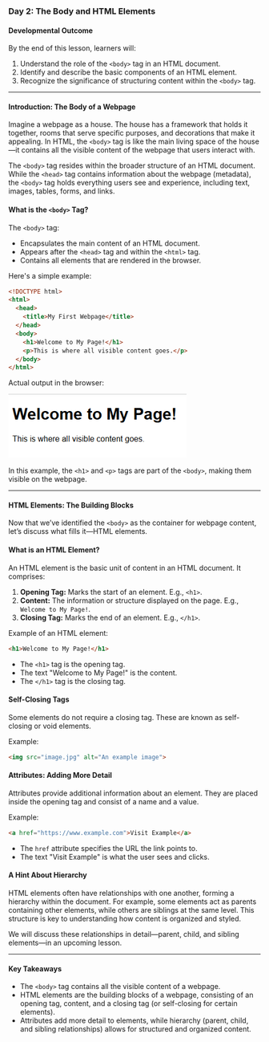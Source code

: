 ### **Day 2: The Body and HTML Elements**

#### **Developmental Outcome**
By the end of this lesson, learners will:
1. Understand the role of the `<body>` tag in an HTML document.
2. Identify and describe the basic components of an HTML element.
3. Recognize the significance of structuring content within the `<body>` tag.

---

#### **Introduction: The Body of a Webpage**
Imagine a webpage as a house. The house has a framework that holds it together, rooms that serve specific purposes, and decorations that make it appealing. In HTML, the `<body>` tag is like the main living space of the house—it contains all the visible content of the webpage that users interact with.

The `<body>` tag resides within the broader structure of an HTML document. While the `<head>` tag contains information about the webpage (metadata), the `<body>` tag holds everything users see and experience, including text, images, tables, forms, and links.

#### **What is the `<body>` Tag?**
The `<body>` tag:
- Encapsulates the main content of an HTML document.
- Appears after the `<head>` tag and within the `<html>` tag.
- Contains all elements that are rendered in the browser.

Here's a simple example:

```html
<!DOCTYPE html>
<html>
  <head>
    <title>My First Webpage</title>
  </head>
  <body>
    <h1>Welcome to My Page!</h1>
    <p>This is where all visible content goes.</p>
  </body>
</html>
```

Actual output in the browser:

<img src="Assets/actual_body_output.png" alt="actual browser body">

In this example, the `<h1>` and `<p>` tags are part of the `<body>`, making them visible on the webpage.

---

#### **HTML Elements: The Building Blocks**
Now that we’ve identified the `<body>` as the container for webpage content, let’s discuss what fills it—HTML elements.

#### **What is an HTML Element?**
An HTML element is the basic unit of content in an HTML document. It comprises:
1. **Opening Tag:** Marks the start of an element. E.g., `<h1>`.
2. **Content:** The information or structure displayed on the page. E.g., `Welcome to My Page!`.
3. **Closing Tag:** Marks the end of an element. E.g., `</h1>`.

Example of an HTML element:
```html
<h1>Welcome to My Page!</h1>
```
- The `<h1>` tag is the opening tag.
- The text "Welcome to My Page!" is the content.
- The `</h1>` tag is the closing tag.

#### **Self-Closing Tags**
Some elements do not require a closing tag. These are known as self-closing or void elements. 

Example:
```html
<img src="image.jpg" alt="An example image">
```

#### **Attributes: Adding More Detail**
Attributes provide additional information about an element. They are placed inside the opening tag and consist of a name and a value.

Example:
```html
<a href="https://www.example.com">Visit Example</a>
```
- The `href` attribute specifies the URL the link points to.
- The text "Visit Example" is what the user sees and clicks.

#### **A Hint About Hierarchy**
HTML elements often have relationships with one another, forming a hierarchy within the document. For example, some elements act as parents containing other elements, while others are siblings at the same level. This structure is key to understanding how content is organized and styled.

We will discuss these relationships in detail—parent, child, and sibling elements—in an upcoming lesson.

---

#### **Key Takeaways**
- The `<body>` tag contains all the visible content of a webpage.
- HTML elements are the building blocks of a webpage, consisting of an opening tag, content, and a closing tag (or self-closing for certain elements).
- Attributes add more detail to elements, while hierarchy (parent, child, and sibling relationships) allows for structured and organized content.

